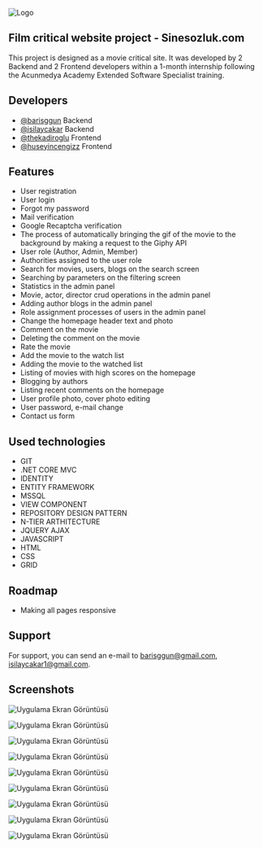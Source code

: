 
![Logo](https://www.sinesozluk.com/admin/assets/images/sinesozluk_admin.png)

    
## Film critical website project - Sinesozluk.com

This project is designed as a movie critical site. It was developed by 2 Backend and 2 Frontend developers within a 1-month internship following the Acunmedya Academy Extended Software Specialist training.


## Developers

- [@barisggun](https://www.github.com/barisggun) Backend
- [@isilaycakar](https://www.github.com/isilaycakar) Backend
- [@thekadiroglu](https://www.github.com/thekadiroglu) Frontend
- [@huseyincengizz](https://www.github.com/huseyincengizz) Frontend
  
## Features

- User registration
- User login
- Forgot my password
- Mail verification
- Google Recaptcha verification
- The process of automatically bringing the gif of the movie to the background by making a request to the Giphy API
- User role (Author, Admin, Member)
- Authorities assigned to the user role
- Search for movies, users, blogs on the search screen
- Searching by parameters on the filtering screen
- Statistics in the admin panel
- Movie, actor, director crud operations in the admin panel
- Adding author blogs in the admin panel
- Role assignment processes of users in the admin panel
- Change the homepage header text and photo
- Comment on the movie
- Deleting the comment on the movie
- Rate the movie
- Add the movie to the watch list
- Adding the movie to the watched list
- Listing of movies with high scores on the homepage
- Blogging by authors
- Listing recent comments on the homepage
- User profile photo, cover photo editing
- User password, e-mail change
- Contact us form


  
## Used technologies

- GIT
- .NET CORE MVC
- IDENTITY
- ENTITY FRAMEWORK
- MSSQL
- VIEW COMPONENT
- REPOSITORY DESIGN PATTERN
- N-TIER ARTHITECTURE
- JQUERY AJAX
- JAVASCRIPT
- HTML
- CSS
- GRID
## Roadmap

- Making all pages responsive


  
## Support

For support, you can send an e-mail to barisggun@gmail.com, isilaycakar1@gmail.com.

  
## Screenshots

![Uygulama Ekran Görüntüsü](https://private-user-images.githubusercontent.com/108459412/262917233-37c8a6f7-7862-46b3-b2c3-18602589417b.jpg?jwt=eyJhbGciOiJIUzI1NiIsInR5cCI6IkpXVCJ9.eyJpc3MiOiJnaXRodWIuY29tIiwiYXVkIjoicmF3LmdpdGh1YnVzZXJjb250ZW50LmNvbSIsImtleSI6ImtleTEiLCJleHAiOjE2OTI4NjcxODAsIm5iZiI6MTY5Mjg2Njg4MCwicGF0aCI6Ii8xMDg0NTk0MTIvMjYyOTE3MjMzLTM3YzhhNmY3LTc4NjItNDZiMy1iMmMzLTE4NjAyNTg5NDE3Yi5qcGc_WC1BbXotQWxnb3JpdGhtPUFXUzQtSE1BQy1TSEEyNTYmWC1BbXotQ3JlZGVudGlhbD1BS0lBSVdOSllBWDRDU1ZFSDUzQSUyRjIwMjMwODI0JTJGdXMtZWFzdC0xJTJGczMlMkZhd3M0X3JlcXVlc3QmWC1BbXotRGF0ZT0yMDIzMDgyNFQwODQ4MDBaJlgtQW16LUV4cGlyZXM9MzAwJlgtQW16LVNpZ25hdHVyZT02ZjMzZWU2NGNkZjBlMjRiNDUyM2E5NjRkZmEwOTJkZDc4MTZjMTQwYmFlNTg0ZWI3NGEzZjg4NGViMjdjMjQ1JlgtQW16LVNpZ25lZEhlYWRlcnM9aG9zdCZhY3Rvcl9pZD0wJmtleV9pZD0wJnJlcG9faWQ9MCJ9.n7uVJvDqSmumQ4OvuMLJp0rL5XUIsOVeD12mPTf7EiM)

![Uygulama Ekran Görüntüsü](https://private-user-images.githubusercontent.com/108459412/262917235-6494765c-d9ea-4f12-a32a-5ae0a026b09c.jpg?jwt=eyJhbGciOiJIUzI1NiIsInR5cCI6IkpXVCJ9.eyJpc3MiOiJnaXRodWIuY29tIiwiYXVkIjoicmF3LmdpdGh1YnVzZXJjb250ZW50LmNvbSIsImtleSI6ImtleTEiLCJleHAiOjE2OTI4NjcxODAsIm5iZiI6MTY5Mjg2Njg4MCwicGF0aCI6Ii8xMDg0NTk0MTIvMjYyOTE3MjM1LTY0OTQ3NjVjLWQ5ZWEtNGYxMi1hMzJhLTVhZTBhMDI2YjA5Yy5qcGc_WC1BbXotQWxnb3JpdGhtPUFXUzQtSE1BQy1TSEEyNTYmWC1BbXotQ3JlZGVudGlhbD1BS0lBSVdOSllBWDRDU1ZFSDUzQSUyRjIwMjMwODI0JTJGdXMtZWFzdC0xJTJGczMlMkZhd3M0X3JlcXVlc3QmWC1BbXotRGF0ZT0yMDIzMDgyNFQwODQ4MDBaJlgtQW16LUV4cGlyZXM9MzAwJlgtQW16LVNpZ25hdHVyZT00OTZlZDI3MTAwZjEyNjRjOTUyNWJiNDFlZDJmNTYxZTAyM2Q5YTg2ZmY5Y2JmMmNiZGI3Njc2ZDBlYzhmZDQ4JlgtQW16LVNpZ25lZEhlYWRlcnM9aG9zdCZhY3Rvcl9pZD0wJmtleV9pZD0wJnJlcG9faWQ9MCJ9.ofhyDZde2ryUPS4jTISD0fZPFI7W2kuES3jUJf0Afrc)


![Uygulama Ekran Görüntüsü](https://private-user-images.githubusercontent.com/108459412/262917189-d7d8d8e0-bf1c-473e-81fb-fa20ed444540.jpg?jwt=eyJhbGciOiJIUzI1NiIsInR5cCI6IkpXVCJ9.eyJpc3MiOiJnaXRodWIuY29tIiwiYXVkIjoicmF3LmdpdGh1YnVzZXJjb250ZW50LmNvbSIsImtleSI6ImtleTEiLCJleHAiOjE2OTI4NjcxODAsIm5iZiI6MTY5Mjg2Njg4MCwicGF0aCI6Ii8xMDg0NTk0MTIvMjYyOTE3MTg5LWQ3ZDhkOGUwLWJmMWMtNDczZS04MWZiLWZhMjBlZDQ0NDU0MC5qcGc_WC1BbXotQWxnb3JpdGhtPUFXUzQtSE1BQy1TSEEyNTYmWC1BbXotQ3JlZGVudGlhbD1BS0lBSVdOSllBWDRDU1ZFSDUzQSUyRjIwMjMwODI0JTJGdXMtZWFzdC0xJTJGczMlMkZhd3M0X3JlcXVlc3QmWC1BbXotRGF0ZT0yMDIzMDgyNFQwODQ4MDBaJlgtQW16LUV4cGlyZXM9MzAwJlgtQW16LVNpZ25hdHVyZT1iOTZmZDU4ZjhhNmNmNzdmMjZiNjgwZWRhNmFjNDcxYjllY2JjNTM1MGJiMjBiNmYyZTUzMTk2Zjk0OThlZmNkJlgtQW16LVNpZ25lZEhlYWRlcnM9aG9zdCZhY3Rvcl9pZD0wJmtleV9pZD0wJnJlcG9faWQ9MCJ9.b3P4wD69byFN2k6-UB1DE_zvlhfSRkEyIbPkjyBl8CQ)


![Uygulama Ekran Görüntüsü](https://private-user-images.githubusercontent.com/108459412/262917200-296ad014-02c6-44fa-bf99-2bcb8709d26c.jpg?jwt=eyJhbGciOiJIUzI1NiIsInR5cCI6IkpXVCJ9.eyJpc3MiOiJnaXRodWIuY29tIiwiYXVkIjoicmF3LmdpdGh1YnVzZXJjb250ZW50LmNvbSIsImtleSI6ImtleTEiLCJleHAiOjE2OTI4NjcxODAsIm5iZiI6MTY5Mjg2Njg4MCwicGF0aCI6Ii8xMDg0NTk0MTIvMjYyOTE3MjAwLTI5NmFkMDE0LTAyYzYtNDRmYS1iZjk5LTJiY2I4NzA5ZDI2Yy5qcGc_WC1BbXotQWxnb3JpdGhtPUFXUzQtSE1BQy1TSEEyNTYmWC1BbXotQ3JlZGVudGlhbD1BS0lBSVdOSllBWDRDU1ZFSDUzQSUyRjIwMjMwODI0JTJGdXMtZWFzdC0xJTJGczMlMkZhd3M0X3JlcXVlc3QmWC1BbXotRGF0ZT0yMDIzMDgyNFQwODQ4MDBaJlgtQW16LUV4cGlyZXM9MzAwJlgtQW16LVNpZ25hdHVyZT01Yjc1NWNiNzBjNTEwZDhmYzA5MGFhYjY1ZTgzNWVlNDgyNmU3MjcyMDE3MGEwMzQ3MmNjMzBmOWYzZjY2NTA4JlgtQW16LVNpZ25lZEhlYWRlcnM9aG9zdCZhY3Rvcl9pZD0wJmtleV9pZD0wJnJlcG9faWQ9MCJ9.v12hhpCyS9-n-jD-3J24oq6K2HWy66Fv57F1Cg2XR_A)


![Uygulama Ekran Görüntüsü](https://private-user-images.githubusercontent.com/108459412/262917210-223e7b3f-a019-423f-bd63-3bfd5f32ce9a.jpg?jwt=eyJhbGciOiJIUzI1NiIsInR5cCI6IkpXVCJ9.eyJpc3MiOiJnaXRodWIuY29tIiwiYXVkIjoicmF3LmdpdGh1YnVzZXJjb250ZW50LmNvbSIsImtleSI6ImtleTEiLCJleHAiOjE2OTI4NjcxODAsIm5iZiI6MTY5Mjg2Njg4MCwicGF0aCI6Ii8xMDg0NTk0MTIvMjYyOTE3MjEwLTIyM2U3YjNmLWEwMTktNDIzZi1iZDYzLTNiZmQ1ZjMyY2U5YS5qcGc_WC1BbXotQWxnb3JpdGhtPUFXUzQtSE1BQy1TSEEyNTYmWC1BbXotQ3JlZGVudGlhbD1BS0lBSVdOSllBWDRDU1ZFSDUzQSUyRjIwMjMwODI0JTJGdXMtZWFzdC0xJTJGczMlMkZhd3M0X3JlcXVlc3QmWC1BbXotRGF0ZT0yMDIzMDgyNFQwODQ4MDBaJlgtQW16LUV4cGlyZXM9MzAwJlgtQW16LVNpZ25hdHVyZT1iNDYzYjg1NzhhMjU4NjQxYTM1NTBmZjg4MGY5MmYzZDU2MjJlMTJkNmIwNDk1YTRhMjUxYTE0YjY3NzY1OGY2JlgtQW16LVNpZ25lZEhlYWRlcnM9aG9zdCZhY3Rvcl9pZD0wJmtleV9pZD0wJnJlcG9faWQ9MCJ9.EueCoIkV5QT_szu81lXZlprN1p2MpCKjjXz-9AdVQQI)


![Uygulama Ekran Görüntüsü](https://private-user-images.githubusercontent.com/108459412/262917213-5726ee6c-78f6-4156-868d-8db86cb4a3a6.jpg?jwt=eyJhbGciOiJIUzI1NiIsInR5cCI6IkpXVCJ9.eyJpc3MiOiJnaXRodWIuY29tIiwiYXVkIjoicmF3LmdpdGh1YnVzZXJjb250ZW50LmNvbSIsImtleSI6ImtleTEiLCJleHAiOjE2OTI4NjcxODAsIm5iZiI6MTY5Mjg2Njg4MCwicGF0aCI6Ii8xMDg0NTk0MTIvMjYyOTE3MjEzLTU3MjZlZTZjLTc4ZjYtNDE1Ni04NjhkLThkYjg2Y2I0YTNhNi5qcGc_WC1BbXotQWxnb3JpdGhtPUFXUzQtSE1BQy1TSEEyNTYmWC1BbXotQ3JlZGVudGlhbD1BS0lBSVdOSllBWDRDU1ZFSDUzQSUyRjIwMjMwODI0JTJGdXMtZWFzdC0xJTJGczMlMkZhd3M0X3JlcXVlc3QmWC1BbXotRGF0ZT0yMDIzMDgyNFQwODQ4MDBaJlgtQW16LUV4cGlyZXM9MzAwJlgtQW16LVNpZ25hdHVyZT0wZjNhNjIxYmY4NGViNzdhY2E0MWEyZDFlZGU5YjdhY2RiMmU1ZTNlNjA1NjhlNjNiOTc3ZWJiMGVlOTMyYzA2JlgtQW16LVNpZ25lZEhlYWRlcnM9aG9zdCZhY3Rvcl9pZD0wJmtleV9pZD0wJnJlcG9faWQ9MCJ9.yiYF8_iiztvZmkDOuLvpVngOGmMusdNwLr185JK2Xy4)


![Uygulama Ekran Görüntüsü](https://private-user-images.githubusercontent.com/108459412/262917218-63f9e474-a93e-462b-9d23-7f69c74f1419.jpg?jwt=eyJhbGciOiJIUzI1NiIsInR5cCI6IkpXVCJ9.eyJpc3MiOiJnaXRodWIuY29tIiwiYXVkIjoicmF3LmdpdGh1YnVzZXJjb250ZW50LmNvbSIsImtleSI6ImtleTEiLCJleHAiOjE2OTI4NjcxODAsIm5iZiI6MTY5Mjg2Njg4MCwicGF0aCI6Ii8xMDg0NTk0MTIvMjYyOTE3MjE4LTYzZjllNDc0LWE5M2UtNDYyYi05ZDIzLTdmNjljNzRmMTQxOS5qcGc_WC1BbXotQWxnb3JpdGhtPUFXUzQtSE1BQy1TSEEyNTYmWC1BbXotQ3JlZGVudGlhbD1BS0lBSVdOSllBWDRDU1ZFSDUzQSUyRjIwMjMwODI0JTJGdXMtZWFzdC0xJTJGczMlMkZhd3M0X3JlcXVlc3QmWC1BbXotRGF0ZT0yMDIzMDgyNFQwODQ4MDBaJlgtQW16LUV4cGlyZXM9MzAwJlgtQW16LVNpZ25hdHVyZT1mNmUwYWNkZDk4N2Q2OTEzMDBjMGYyZWI3ZTE5YjEwY2EzMDlhZmIzNDNmYWFkMmY3YzdjOTA3OGUwOGU2Mzc2JlgtQW16LVNpZ25lZEhlYWRlcnM9aG9zdCZhY3Rvcl9pZD0wJmtleV9pZD0wJnJlcG9faWQ9MCJ9.kUwXN4omYqc5KPbT2WM3E1rstLWpPH2e81zFSWyesJ4)


![Uygulama Ekran Görüntüsü](https://private-user-images.githubusercontent.com/108459412/262917220-44e2e79a-6ab6-45cf-aa5f-68db5421e31f.jpg?jwt=eyJhbGciOiJIUzI1NiIsInR5cCI6IkpXVCJ9.eyJpc3MiOiJnaXRodWIuY29tIiwiYXVkIjoicmF3LmdpdGh1YnVzZXJjb250ZW50LmNvbSIsImtleSI6ImtleTEiLCJleHAiOjE2OTI4NjcxODAsIm5iZiI6MTY5Mjg2Njg4MCwicGF0aCI6Ii8xMDg0NTk0MTIvMjYyOTE3MjIwLTQ0ZTJlNzlhLTZhYjYtNDVjZi1hYTVmLTY4ZGI1NDIxZTMxZi5qcGc_WC1BbXotQWxnb3JpdGhtPUFXUzQtSE1BQy1TSEEyNTYmWC1BbXotQ3JlZGVudGlhbD1BS0lBSVdOSllBWDRDU1ZFSDUzQSUyRjIwMjMwODI0JTJGdXMtZWFzdC0xJTJGczMlMkZhd3M0X3JlcXVlc3QmWC1BbXotRGF0ZT0yMDIzMDgyNFQwODQ4MDBaJlgtQW16LUV4cGlyZXM9MzAwJlgtQW16LVNpZ25hdHVyZT0wMDAzOGRhOWYyYzI1MmUzNTdjNGE1NDZlNWE1NzExNDg5OWYxYmRiNmJmNWEyMGRkZmQ4Y2M0MDFkNmYxZmMxJlgtQW16LVNpZ25lZEhlYWRlcnM9aG9zdCZhY3Rvcl9pZD0wJmtleV9pZD0wJnJlcG9faWQ9MCJ9.VvxDWUe7jQSXB_pmXLptVAuG_Wo7NxSeHg73U4q7V98)


![Uygulama Ekran Görüntüsü](https://private-user-images.githubusercontent.com/108459412/262917231-7e639513-829c-44db-86fe-96d24533609d.jpg?jwt=eyJhbGciOiJIUzI1NiIsInR5cCI6IkpXVCJ9.eyJpc3MiOiJnaXRodWIuY29tIiwiYXVkIjoicmF3LmdpdGh1YnVzZXJjb250ZW50LmNvbSIsImtleSI6ImtleTEiLCJleHAiOjE2OTI4NjcxODAsIm5iZiI6MTY5Mjg2Njg4MCwicGF0aCI6Ii8xMDg0NTk0MTIvMjYyOTE3MjMxLTdlNjM5NTEzLTgyOWMtNDRkYi04NmZlLTk2ZDI0NTMzNjA5ZC5qcGc_WC1BbXotQWxnb3JpdGhtPUFXUzQtSE1BQy1TSEEyNTYmWC1BbXotQ3JlZGVudGlhbD1BS0lBSVdOSllBWDRDU1ZFSDUzQSUyRjIwMjMwODI0JTJGdXMtZWFzdC0xJTJGczMlMkZhd3M0X3JlcXVlc3QmWC1BbXotRGF0ZT0yMDIzMDgyNFQwODQ4MDBaJlgtQW16LUV4cGlyZXM9MzAwJlgtQW16LVNpZ25hdHVyZT1iYmFiM2U3M2MzMWY1ZWJmOTg0MWU3YTZkZjM4NzMwMDhjZDg1NDcyOTQ0ZmRkMTMwZWEyYjVkM2U3ZjQ0ZGIyJlgtQW16LVNpZ25lZEhlYWRlcnM9aG9zdCZhY3Rvcl9pZD0wJmtleV9pZD0wJnJlcG9faWQ9MCJ9.kW3yePgOsiv3LI5sTQbF7jDSZhieY4eKVGEtLD3ddZY)

  
